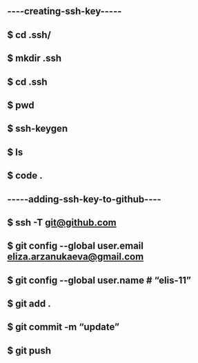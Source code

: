 ## ----creating-ssh-key-----
## $ cd .ssh/
## $ mkdir .ssh
## $ cd .ssh
## $ pwd
## $ ssh-keygen
## $ ls
## $ code .

## -----adding-ssh-key-to-github----
## $ ssh -T git@github.com
## $ git config --global user.email eliza.arzanukaeva@gmail.com
## $ git config --global user.name # “elis-11”
## $ git add .
## $ git commit -m “update”
## $ git push
